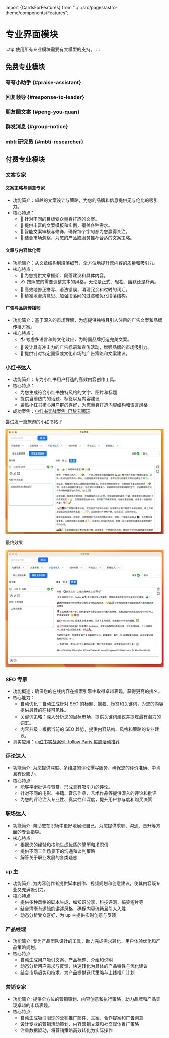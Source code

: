 import {CardsForFeatures} from "../../src/pages/astro-theme/components/Features";

# 专业界面模块

<CardsForFeatures />

:::tip
使用所有专业模块需要有大模型的支持。
:::

## 免费专业模块

### 夸夸小助手 {#praise-assistant}

### 回复领导 {#response-to-leader}

### 朋友圈文案 {#peng-you-quan}

### 群发消息 {#group-notice}

### mbti 研究员 {#mbti-researcher}

## 付费专业模块

### 文案专家

#### 文案策略与创意专家

- 功能简介：卓越的文案设计与策略，为您的品牌和信息提供无与伦比的吸引力。
- 核心特点：
  - 🚀 针对不同的目标受众量身打造的文案。
  - 📜 提供丰富的文案模板和实例，覆盖各种需求。
  - 🧠 智能文案审核与修饰，确保每个字句都为您赢得关注。
  - 🔎 结合市场洞察，为您的产品或服务推荐合适的文案策略。

#### 文章与内容优化师

- 功能简介：从文章结构到段落细节，全方位地提升您内容的质量和吸引力。
- 核心特点：
  - 📖 为您提供文章框架、段落建议和具体内容。
  - ✍️ 按照您的需要调整文本的风格，无论是正式、轻松、幽默还是朴素。
  - 🧹 高效地修正拼写、语法错误，清理冗余和过时的词汇。
  - 🎨 精准地澄清意思、加强段落间的过渡和优化段落结构。

#### 广告与品牌传播师

- 功能简介：基于深入的市场理解，为您提供独特且引人注目的广告文案和品牌传播方案。
- 核心特点：
  - 🌎 考虑多语言和跨文化效应，为跨国品牌打造完美文案。
  - 📣 设计具有冲击力的广告标语和宣传活动，增强品牌的市场吸引力。
  - 🎤 提供针对特定国家或文化市场的广告策略和文案建议。

### 小红书达人

- 功能简介：专为小红书用户打造的高效内容创作工具。
- 核心特点：
  - 为您生成符合小红书独特风格的文字、图片和标题
  - 提供当前热门的话题、标签以及内容建议
  - 紧贴小红书核心用户群的喜好，为您量身打造内容结构和语言风格
- 成功案例：[小红书实战案例: 巴黎去哪玩](./5-user-testimonial.md#小红书达人)

尝试发一篇旅游的小红书帖子

![](./img/1-introduction/2023-08-23-img-2-2-gif-专业模式使用.gif)

最终效果

![](./img/1-introduction/2023-08-23-img-2-proMode-demo-xiaohognshu.png)

### SEO 专家

- 功能概述：确保您的在线内容在搜索引擎中取得卓越表现，获得更高的排名。
- 核心能力：
  - 自动优化：自动生成针对 SEO 的标题、摘要、标签和关键词，为您的内容提供最佳的在线可见性。
  - 关键词策略：深入分析您的目标市场，提供关键词建议并提炼最有潜力的词汇。
  - 内容升级：根据当前的 SEO 趋势，提供内容结构、风格和策略的专业建议。
- 真实应用：[小红书实战案例: follow Paris 每周活动推荐](./5-user-testimonial.md#seo-专家)

### 评论达人

- 功能简介: 为您提供深度、多维度的评论撰写服务，确保您的评价准确、中肯且有说服力。
- 核心特点:
  - 能够平衡批评与赞赏，形成具有吸引力的评论。
  - 针对不同的电影、书籍、音乐作品、艺术作品等提供深入的评论和批评
  - 为您的评论注入专业性、真实性和深度，提升用户参与度和购买决策

### 职场达人

- 功能简介: 帮助您在职场中更好地展现自己，为您提供求职、沟通、晋升等方面的专业指导。
- 核心特点:
  - 根据您的经验和技能生成优质的简历和求职信
  - 提供不同工作场景下的沟通和谈判策略
  - 解答关于职业发展的各类疑惑

<!-- [开始使用](#) -->

### up 主

- 功能简介: 为内容创作者提供脚本创作、视频规划和创意建议，使其内容既专业又充满吸引力。
- 核心特点:
  - 提供多种风格的脚本生成，如知识分享、科技评测、搞笑短片等
  - 结合清晰有逻辑的讲述风格，确保内容流畅且引人入胜
  - 动态分析受众喜好，为 up 主提供实时创意与反馈

### 产品经理

- 功能简介: 专为产品团队设计的工具，助力完成需求转化、用户体验优化和产品策略规划。
- 核心特点:
  - 自动生成用户吸引文案、产品标题、介绍和说明
  - 动态分析用户需求与反馈，快速转化为具体的产品特性与优化建议
  - 结合市场趋势和技术，为产品提供迭代策略与上线推广计划

### 营销专家

- 功能简介: 提供全方位的营销策划、内容创意和执行策略，助力品牌和产品实现卓越的市场表现。
- 核心特点:
  - 自动生成吸引眼球的营销推广邮件、文案、合作提案和广告创意
  - 设计专业的营销活动策划、内容营销文章和社交媒体推广策略
  - 注重数据驱动，将营销策略高效转化为实际操作
